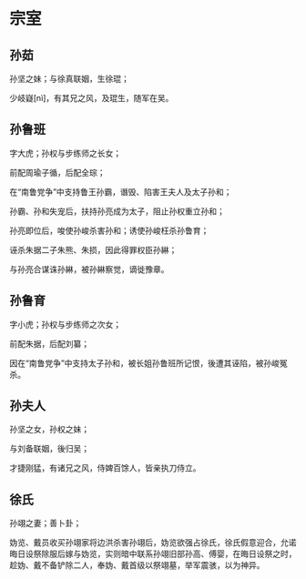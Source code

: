 # 宗室

## 孙茹

孙坚之妹；与徐真联姻，生徐琨；

少岐嶷\[nì]，有其兄之风，及琨生，随军在吴。

## 孙鲁班

字大虎；孙权与步练师之长女；

前配周瑜子循，后配全琮；

在“南鲁党争”中支持鲁王孙霸，谮毁、陷害王夫人及太子孙和；

孙霸、孙和失宠后，扶持孙亮成为太子，阻止孙权重立孙和；

孙亮即位后，唆使孙峻杀害孙和；诱使孙峻枉杀孙鲁育；

诬杀朱据二子朱熊、朱损，因此得罪权臣孙綝；

与孙亮合谋诛孙綝，被孙綝察觉，谪徙豫章。

## 孙鲁育

字小虎；孙权与步练师之次女；

前配朱据，后配刘纂；

因在“南鲁党争”中支持太子孙和，被长姐孙鲁班所记恨，後遭其诬陷，被孙峻冤杀。

## 孙夫人

孙坚之女，孙权之妹；

与刘备联姻，後归吴；

才捷刚猛，有诸兄之风，侍婢百馀人，皆亲执刀侍立。&#x20;

## 徐氏

孙翊之妻；善卜卦；

妫览、戴员收买孙翊家将边洪杀害孙翊后，妫览欲强占徐氏，徐氏假意迎合，允诺晦日设祭除服后嫁与妫览，实则暗中联系孙翊旧部孙高、傅婴，在晦日设祭之时，趁妫、戴不备铲除二人，奉妫、戴首级以祭翊墓，举军震骇，以为神异。
